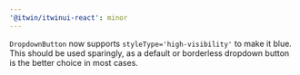 ```yaml
---
'@itwin/itwinui-react': minor
---
```


`DropdownButton` now supports `styleType='high-visibility'` to make it blue. This should be used sparingly, as a default or borderless dropdown button is the better choice in most cases.
